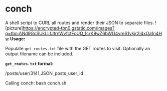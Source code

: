 conch
=====

A shell script to CURL all routes and render their JSON to separate files.
![picture]https://encrypted-tbn0.gstatic.com/images?q=tbn:ANd9GcSUkLLfJtrnWvfctFoUQ_1crK8wZ6bWU4vreS1vkjr2i4xOa1n4Hw
**Usage:**

Populate `get_routes.txt` file with the GET routes to visit.  Optionally an output filename can be included.

**`get_routes.txt` format:**

/posts/user/3141,JSON_posts_user_id

Calling conch:
bash conch.sh
